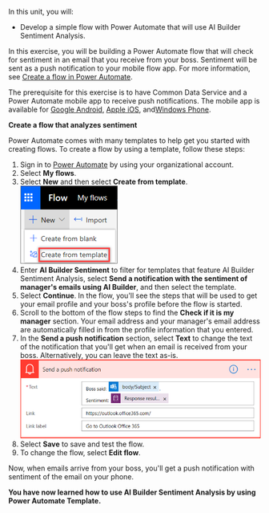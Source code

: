 In this unit, you will:
-   Develop a simple flow with Power Automate that will use AI Builder Sentiment Analysis.

In this exercise, you will be building a Power Automate flow that will check for sentiment in an email that you receive from your boss. Sentiment will be sent as a push notification to your mobile flow app. For more information, see [Create a flow in Power Automate](https://docs.microsoft.com/power-automate/get-started-logic-flow).

The prerequisite for this exercise is to have Common Data Service and a Power Automate mobile app to receive push notifications. The mobile app is available for [Google Android](https://play.google.com/store/apps/details?id=com.microsoft.flow), [Apple iOS](https://itunes.apple.com/app/apple-store/id1094928825), and[Windows Phone](https://www.microsoft.com/p/microsoft-flow/9nkn0p5l9n84).

**Create a flow that analyzes sentiment**

Power Automate comes with many templates to help get you started with creating flows. To create a flow by using a template, follow these steps:

1.  Sign in to [Power Automate](https://ms.flow.microsoft.com/) by using your organizational account.
2.  Select **My flows**.
3.  Select **New** and then select **Create from template**.
![Select Create from Template](../media/image1.png)
4.  Enter **AI Builder Sentiment** to filter for templates that feature AI Builder Sentiment Analysis, select **Send a notification with the sentiment of manager's emails using AI Builder**, and then select the template.
5.  Select **Continue**. In the flow, you'll see the steps that will be used to get your email profile and your boss\'s profile before the flow is started.
6.  Scroll to the bottom of the flow steps to find the **Check if it is my manager** section. Your email address and your manager's email address are automatically filled in from the profile information that you entered.
7.  In the **Send a push notification** section, select **Text** to change the text of the notification that you'll get when an email is received from your boss. Alternatively, you can leave the text as-is.
![Send a push notification](../media/image2.png)
8.  Select **Save** to save and test the flow.
9.  To change the flow, select **Edit flow**.

Now, when emails arrive from your boss, you'll get a push notification with sentiment of the email on your phone.

**You have now learned how to use AI Builder Sentiment Analysis by using Power Automate Template.**
